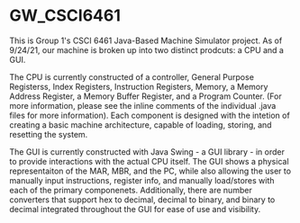 # GW_CSCI6461
This is Group 1's CSCI 6461 Java-Based Machine Simulator project. As of 9/24/21, our machine is broken up into two distinct prodcuts: a CPU and a GUI. 

The CPU is currently constructed of a controller, General Purpose Registerss, Index Registers, Instruction Registers, Memory, a Memory Address Register, 
a Memory Buffer Register, and a Program Counter. (For more information, please see the inline comments of the individual .java files for more information). 
Each component is designed with the intetion of creating a basic machine architecture, capable of loading, storing, and resetting the system. 

The GUI is currently constructed with Java Swing - a GUI library - in order to provide interactions with the actual CPU itself. 
The GUI shows a physical representaiton of the MAR, MBR, and the PC, while also allowing the user to manually input instructions, register info, and manually 
load/stores with each of the primary componenets. 
Additionally, there are number converters that support hex to decimal, decimal to binary, and binary to decimal integrated throughout the GUI for ease of use and visibility.  
